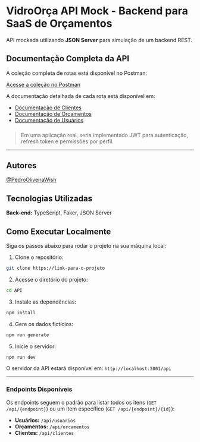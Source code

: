 # VidroOrça API Mock - Backend para SaaS de Orçamentos

API mockada utilizando **JSON Server** para simulação de um backend REST. 

## Documentação Completa da API

A coleção completa de rotas está disponível no Postman:

[Acesse a coleção no Postman](https://www.postman.com/pedrooliveirawish/workspace/vidroorca/collection/45281257-facfe742-0a02-4cdc-8c45-042955e6236c?action=share&source=copy-link&creator=45281257)

A documentação detalhada de cada rota está disponível em:

- [Documentação de Clientes](./docs/clientes.md)
- [Documentação de Orçamentos](./docs/orcamentos.md)
- [Documentação de Usuários](./docs/usuarios.md)

###

> Em uma aplicação real, seria implementado JWT para autenticação, refresh token e permissões por perfil.

---

## Autores

 [@PedroOliveiraWish](https://github.com/PedroOliveiraWish)


## Tecnologias Utilizadas

**Back-end:** TypeScript, Faker, JSON Server


## Como Executar Localmente

Siga os passos abaixo para rodar o projeto na sua máquina local:

1. Clone o repositório:

```bash
git clone https://link-para-o-projeto
```

2. Acesse o diretório do projeto:

```bash
cd API
```

3. Instale as dependências:

```bash
npm install
```

4. Gere os dados fictícios:

```bash
npm run generate
```

5. Inicie o servidor:

```bash
npm run dev
```

O servidor da API estará disponível em: `http://localhost:3001/api`

---
### Endpoints Disponíveis

Os endpoints seguem o padrão para listar todos os itens (`GET /api/{endpoint}`) ou um item específico (`GET /api/{endpoint}/{id}`):

- **Usuários:** `/api/usuarios`
- **Orçamentos:** `/api/orcamentos`
- **Clientes:** `/api/clientes`



